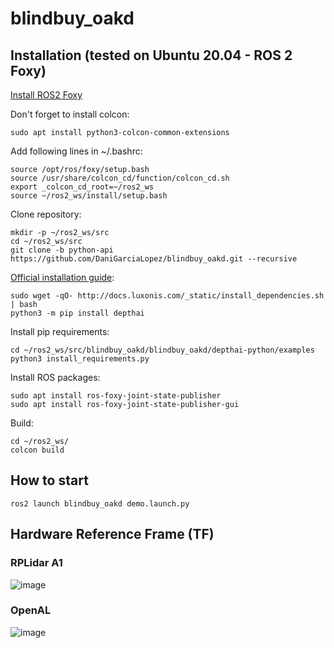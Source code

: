 # blindbuy_oakd

## Installation (tested on Ubuntu 20.04 - ROS 2 Foxy)

[Install ROS2 Foxy](https://docs.ros.org/en/foxy/Installation/Linux-Install-Debians.html)

Don't forget to install colcon:
```
sudo apt install python3-colcon-common-extensions
```
Add following lines in ~/.bashrc:
```
source /opt/ros/foxy/setup.bash
source /usr/share/colcon_cd/function/colcon_cd.sh
export _colcon_cd_root=~/ros2_ws
source ~/ros2_ws/install/setup.bash
```
Clone repository:
```
mkdir -p ~/ros2_ws/src
cd ~/ros2_ws/src
git clone -b python-api https://github.com/DaniGarciaLopez/blindbuy_oakd.git --recursive
```
[Official installation guide](https://docs.luxonis.com/projects/api/en/latest/install/):
```
sudo wget -qO- http://docs.luxonis.com/_static/install_dependencies.sh | bash
python3 -m pip install depthai
```
Install pip requirements:
```
cd ~/ros2_ws/src/blindbuy_oakd/blindbuy_oakd/depthai-python/examples
python3 install_requirements.py
```
Install ROS packages:
```
sudo apt install ros-foxy-joint-state-publisher
sudo apt install ros-foxy-joint-state-publisher-gui
```

Build:
```
cd ~/ros2_ws/
colcon build
```

## How to start
```
ros2 launch blindbuy_oakd demo.launch.py
```
## Hardware Reference Frame (TF)
### RPLidar A1
![image](https://github.com/Madrid-Arbutus-Bears/blindbuy_oakd/blob/python-api/blindbuy_oakd/data/images/rplidar_a1.png)
### OpenAL
![image](https://github.com/Madrid-Arbutus-Bears/blindbuy_oakd/blob/python-api/blindbuy_oakd/data/images/OpenAL.png)
